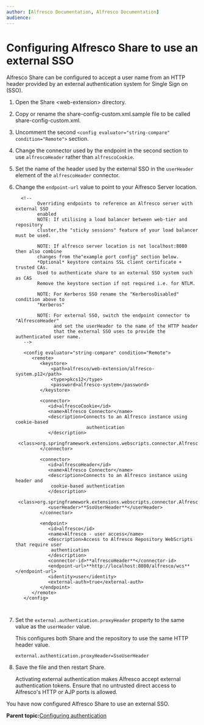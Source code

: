 ```yaml
---
author: [Alfresco Documentation, Alfresco Documentation]
audience: 
---
```


# Configuring Alfresco Share to use an external SSO

Alfresco Share can be configured to accept a user name from an HTTP header provided by an external authentication system for Single Sign on \(SSO\).

1.  Open the Share <web-extension\> directory.

2.  Copy or rename the share-config-custom.xml.sample file to be called share-config-custom.xml.

3.  Uncomment the second `<config evaluator="string-compare" condition="Remote">` section.

4.  Change the connector used by the endpoint in the second section to use `alfrescoHeader` rather than `alfrescoCookie`.

5.  Set the name of the header used by the external SSO in the `userHeader` element of the `alfrescoHeader` connector.

6.  Change the `endpoint-url` value to point to your Alfresco Server location.

    ```
      <!-- 
            Overriding endpoints to reference an Alfresco server with external SSO
            enabled
            NOTE: If utilising a load balancer between web-tier and repository 
            cluster,the "sticky sessions" feature of your load balancer must be used.
                  
            NOTE: If alfresco server location is not localhost:8080 then also combine   
            changes from the"example port config" section below.
            *Optional* keystore contains SSL client certificate + trusted CAs.
            Used to authenticate share to an external SSO system such as CAS
            Remove the keystore section if not required i.e. for NTLM.
            
            NOTE: For Kerberos SSO rename the "KerberosDisabled" condition above to 
            "Kerberos"
            
            NOTE: For external SSO, switch the endpoint connector to "AlfrescoHeader" 
                  and set the userHeader to the name of the HTTP header 
                  that the external SSO uses to provide the authenticated user name.
       -->
       
       <config evaluator="string-compare" condition="Remote">
          <remote>
             <keystore>
                 <path>alfresco/web-extension/alfresco-system.p12</path>
                 <type>pkcs12</type>
                 <password>alfresco-system</password>
             </keystore>
             
             <connector>
                <id>alfrescoCookie</id>
                <name>Alfresco Connector</name>
                <description>Connects to an Alfresco instance using cookie-based 
                              authentication
                </description>
                <class>org.springframework.extensions.webscripts.connector.AlfrescoConnector</class>
             </connector>
             
             <connector>
                <id>alfrescoHeader</id>
                <name>Alfresco Connector</name>
                <description>Connects to an Alfresco instance using header and 
                 cookie-based authentication
                </description>
                <class>org.springframework.extensions.webscripts.connector.AlfrescoConnector</class>
                <userHeader>**SsoUserHeader**</userHeader>
             </connector>
    
             <endpoint>
                <id>alfresco</id>
                <name>Alfresco - user access</name>
                <description>Access to Alfresco Repository WebScripts that require user
                 authentication
                </description>
                <connector-id>**alfrescoHeader**</connector-id>
                <endpoint-url>**http://localhost:8080/alfresco/wcs**</endpoint-url>
                <identity>user</identity>
                <external-auth>true</external-auth>
             </endpoint>
          </remote>
       </config>
       
                                
    ```

7.  Set the `external.authentication.proxyHeader` property to the same value as the `userHeader` value.

    This configures both Share and the repository to use the same HTTP header value.

    ```
    external.authentication.proxyHeader=SsoUserHeader   
    ```

8.  Save the file and then restart Share.

    Activating external authentication makes Alfresco accept external authentication tokens. Ensure that no untrusted direct access to Alfresco's HTTP or AJP ports is allowed.


You have now configured Alfresco Share to use an external SSO.

**Parent topic:**[Configuring authentication](../concepts/auth-config-examples.md)

